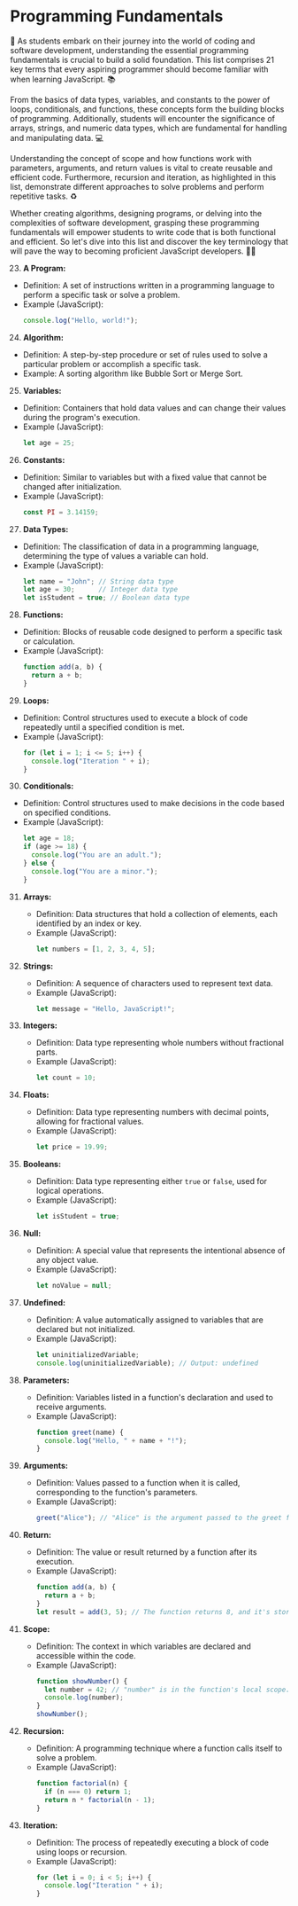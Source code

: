 # Programming Fundamentals 

🚀 As students embark on their journey into the world of coding and software development, understanding the essential programming fundamentals is crucial to build a solid foundation. This list comprises 21 key terms that every aspiring programmer should become familiar with when learning JavaScript. 📚

From the basics of data types, variables, and constants to the power of loops, conditionals, and functions, these concepts form the building blocks of programming. Additionally, students will encounter the significance of arrays, strings, and numeric data types, which are fundamental for handling and manipulating data. 💻

Understanding the concept of scope and how functions work with parameters, arguments, and return values is vital to create reusable and efficient code. Furthermore, recursion and iteration, as highlighted in this list, demonstrate different approaches to solve problems and perform repetitive tasks. ♻️

Whether creating algorithms, designing programs, or delving into the complexities of software development, grasping these programming fundamentals will empower students to write code that is both functional and efficient. So let's dive into this list and discover the key terminology that will pave the way to becoming proficient JavaScript developers. 🚀🌟

23. **A Program:**
   - Definition: A set of instructions written in a programming language to perform a specific task or solve a problem.
   - Example (JavaScript): 
     ```javascript
     console.log("Hello, world!");
     ```

24. **Algorithm:**
   - Definition: A step-by-step procedure or set of rules used to solve a particular problem or accomplish a specific task.
   - Example: A sorting algorithm like Bubble Sort or Merge Sort.

25. **Variables:**
   - Definition: Containers that hold data values and can change their values during the program's execution.
   - Example (JavaScript):
     ```javascript
     let age = 25;
     ```

26. **Constants:**
   - Definition: Similar to variables but with a fixed value that cannot be changed after initialization.
   - Example (JavaScript):
     ```javascript
     const PI = 3.14159;
     ```

27. **Data Types:**
   - Definition: The classification of data in a programming language, determining the type of values a variable can hold.
   - Example (JavaScript):
     ```javascript
     let name = "John"; // String data type
     let age = 30;      // Integer data type
     let isStudent = true; // Boolean data type
     ```

28. **Functions:**
   - Definition: Blocks of reusable code designed to perform a specific task or calculation.
   - Example (JavaScript):
     ```javascript
     function add(a, b) {
       return a + b;
     }
     ```

29. **Loops:**
   - Definition: Control structures used to execute a block of code repeatedly until a specified condition is met.
   - Example (JavaScript):
     ```javascript
     for (let i = 1; i <= 5; i++) {
       console.log("Iteration " + i);
     }
     ```

30. **Conditionals:**
   - Definition: Control structures used to make decisions in the code based on specified conditions.
   - Example (JavaScript):
     ```javascript
     let age = 18;
     if (age >= 18) {
       console.log("You are an adult.");
     } else {
       console.log("You are a minor.");
     }
     ```

31. **Arrays:**
    - Definition: Data structures that hold a collection of elements, each identified by an index or key.
    - Example (JavaScript):
      ```javascript
      let numbers = [1, 2, 3, 4, 5];
      ```

32. **Strings:**
    - Definition: A sequence of characters used to represent text data.
    - Example (JavaScript):
      ```javascript
      let message = "Hello, JavaScript!";
      ```

33. **Integers:**
    - Definition: Data type representing whole numbers without fractional parts.
    - Example (JavaScript):
      ```javascript
      let count = 10;
      ```

34. **Floats:**
    - Definition: Data type representing numbers with decimal points, allowing for fractional values.
    - Example (JavaScript):
      ```javascript
      let price = 19.99;
      ```

35. **Booleans:**
    - Definition: Data type representing either `true` or `false`, used for logical operations.
    - Example (JavaScript):
      ```javascript
      let isStudent = true;
      ```

36. **Null:**
    - Definition: A special value that represents the intentional absence of any object value.
    - Example (JavaScript):
      ```javascript
      let noValue = null;
      ```

37. **Undefined:**
    - Definition: A value automatically assigned to variables that are declared but not initialized.
    - Example (JavaScript):
      ```javascript
      let uninitializedVariable;
      console.log(uninitializedVariable); // Output: undefined
      ```

38. **Parameters:**
    - Definition: Variables listed in a function's declaration and used to receive arguments.
    - Example (JavaScript):
      ```javascript
      function greet(name) {
        console.log("Hello, " + name + "!");
      }
      ```

39. **Arguments:**
    - Definition: Values passed to a function when it is called, corresponding to the function's parameters.
    - Example (JavaScript):
      ```javascript
      greet("Alice"); // "Alice" is the argument passed to the greet function.
      ```

40. **Return:**
    - Definition: The value or result returned by a function after its execution.
    - Example (JavaScript):
      ```javascript
      function add(a, b) {
        return a + b;
      }
      let result = add(3, 5); // The function returns 8, and it's stored in the variable "result."
      ```

41. **Scope:**
    - Definition: The context in which variables are declared and accessible within the code.
    - Example (JavaScript):
      ```javascript
      function showNumber() {
        let number = 42; // "number" is in the function's local scope.
        console.log(number);
      }
      showNumber();
      ```

42. **Recursion:**
    - Definition: A programming technique where a function calls itself to solve a problem.
    - Example (JavaScript):
      ```javascript
      function factorial(n) {
        if (n === 0) return 1;
        return n * factorial(n - 1);
      }
      ```

43. **Iteration:**
    - Definition: The process of repeatedly executing a block of code using loops or recursion.
    - Example (JavaScript):
      ```javascript
      for (let i = 0; i < 5; i++) {
        console.log("Iteration " + i);
      }
      ```

